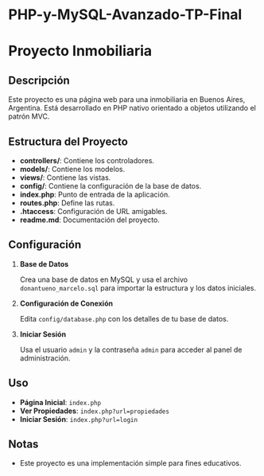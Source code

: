 # PHP-y-MySQL-Avanzado-TP-Final
# Proyecto Inmobiliaria

## Descripción

Este proyecto es una página web para una inmobiliaria en Buenos Aires, Argentina. Está desarrollado en PHP nativo orientado a objetos utilizando el patrón MVC.

## Estructura del Proyecto

- **controllers/**: Contiene los controladores.
- **models/**: Contiene los modelos.
- **views/**: Contiene las vistas.
- **config/**: Contiene la configuración de la base de datos.
- **index.php**: Punto de entrada de la aplicación.
- **routes.php**: Define las rutas.
- **.htaccess**: Configuración de URL amigables.
- **readme.md**: Documentación del proyecto.

## Configuración

1. **Base de Datos**

   Crea una base de datos en MySQL y usa el archivo `donantueno_marcelo.sql` para importar la estructura y los datos iniciales.

2. **Configuración de Conexión**

   Edita `config/database.php` con los detalles de tu base de datos.

3. **Iniciar Sesión**

   Usa el usuario `admin` y la contraseña `admin` para acceder al panel de administración.

## Uso

- **Página Inicial**: `index.php`
- **Ver Propiedades**: `index.php?url=propiedades`
- **Iniciar Sesión**: `index.php?url=login`

## Notas

- Este proyecto es una implementación simple para fines educativos.
